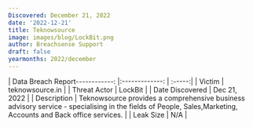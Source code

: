 ```yaml
---
Discovered: December 21, 2022
date: '2022-12-21'
title: Teknowsource
image: images/blog/LockBit.png
author: Breachsense Support
draft: false
yearmonths: 2022/december
---
```


| Data Breach Report------------:     |:-------------:    | :-----:|
| Victim      | teknowsource.in      | 
| Threat Actor      | LockBit      | 
| Date Discovered      | Dec 21, 2022      | 
| Description      | Teknowsource provides a comprehensive business advisory service - specialising in the fields of People, Sales,Marketing, Accounts and Back office services.      | 
| Leak Size      | N/A      | 

